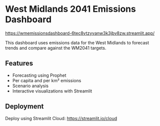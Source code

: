 # West Midlands 2041 Emissions Dashboard
https://wmemissionsdashboard-6tec8vtzyvanw3k3jbv8zw.streamlit.app/

This dashboard uses emissions data for the West Midlands to forecast trends and compare against the WM2041 targets.

## Features
- Forecasting using Prophet
- Per capita and per km² emissions
- Scenario analysis
- Interactive visualizations with Streamlit

## Deployment
Deploy using Streamlit Cloud: https://streamlit.io/cloud

